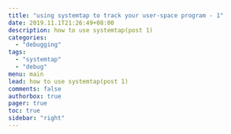 ```yaml
---
title: "using systemtap to track your user-space program - 1"
date: 2019.11.1T21:26:49+08:00
description: how to use systemtap(post 1)
categories:
  - "debugging"
tags:
  - "systemtap"
  - "debug"
menu: main
lead: how to use systemtap(post 1)
comments: false
authorbox: true
pager: true
toc: true
sidebar: "right"
---
```


## 

